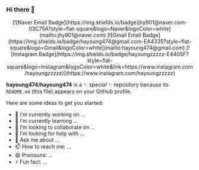 ### Hi there 👋

<div align=center>
[![Naver Email Badge](https://img.shields.io/badge/jhy901@naver.com-03C75A?style=flat-square&logo=Naver&logoColor=white](mailto:jhy901@naver.com) 
[![Gmail Email Badge](https://img.shields.io/badge/hayoung474@gmail.com-EA4335?style=flat-square&logo=Gmail&logoColor=white](mailto:hayoung474@gmail.com) 
[![Instagram Badge](https://img.shields.io/badge/hayoungzzzzz-E4405F?style=flat-square&logo=Instagram&logoColor=white&link=https://www.instagram.com/hayoungzzzzz)](https://www.instagram.com/hayoungzzzzz) 
</div>


**hayoung474/hayoung474** is a ✨ _special_ ✨ repository because its `README.md` (this file) appears on your GitHub profile.

Here are some ideas to get you started:

- 🔭 I’m currently working on ...
- 🌱 I’m currently learning ...
- 👯 I’m looking to collaborate on ...
- 🤔 I’m looking for help with ...
- 💬 Ask me about ...
- 📫 How to reach me: ...
- 😄 Pronouns: ...
- ⚡ Fun fact: ...

